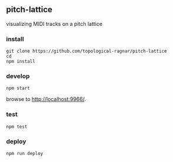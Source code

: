 ## pitch-lattice

visualizing MIDI tracks on a pitch lattice

### install

```
git clone https://github.com/topological-ragnar/pitch-lattice
cd 
npm install
```

### develop

```
npm start
```

browse to <http://localhost:9966/>.

### test

```
npm test
```

### deploy

```
npm run deploy
```
